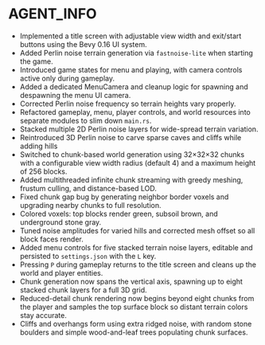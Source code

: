 # AGENT_INFO

- Implemented a title screen with adjustable view width and exit/start buttons using the Bevy 0.16 UI system.
- Added Perlin noise terrain generation via `fastnoise-lite` when starting the game.
- Introduced game states for menu and playing, with camera controls active only during gameplay.
- Added a dedicated MenuCamera and cleanup logic for spawning and despawning the menu UI camera.
- Corrected Perlin noise frequency so terrain heights vary properly.
- Refactored gameplay, menu, player controls, and world resources into separate modules to slim down `main.rs`.
- Stacked multiple 2D Perlin noise layers for wide-spread terrain variation.
- Reintroduced 3D Perlin noise to carve sparse caves and cliffs while adding hills
- Switched to chunk-based world generation using 32×32×32 chunks with a configurable view width radius (default 4) and a maximum height of 256 blocks.
- Added multithreaded infinite chunk streaming with greedy meshing, frustum culling, and distance-based LOD.
- Fixed chunk gap bug by generating neighbor border voxels and upgrading nearby chunks to full resolution.
- Colored voxels: top blocks render green, subsoil brown, and underground stone gray.
- Tuned noise amplitudes for varied hills and corrected mesh offset so all block faces render.
- Added menu controls for five stacked terrain noise layers, editable and persisted to `settings.json` with the `L` key.
- Pressing `P` during gameplay returns to the title screen and cleans up the world and player entities.
- Chunk generation now spans the vertical axis, spawning up to eight stacked chunk layers for a full 3D grid.
- Reduced-detail chunk rendering now begins beyond eight chunks from the player and samples the top surface block so distant terrain colors stay accurate.
- Cliffs and overhangs form using extra ridged noise, with random stone boulders and simple wood-and-leaf trees populating chunk surfaces.
